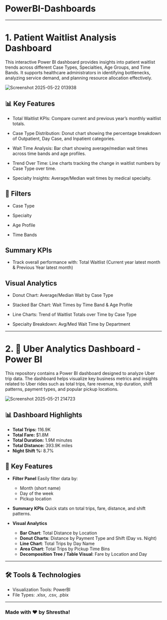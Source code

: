 # PowerBI-Dashboards

---

# 1. Patient Waitlist Analysis Dashboard

This interactive Power BI dashboard provides insights into patient waitlist trends across different Case Types, Specialties, Age Groups, and Time Bands. It supports healthcare administrators in identifying bottlenecks, analyzing service demand, and planning resource allocation effectively.

![Screenshot 2025-05-22 013938](https://github.com/user-attachments/assets/49142192-a729-4d92-ac87-a0ba2bd5f705)

## 📊 Key Features

- Total Waitlist KPIs: Compare current and previous year’s monthly waitlist totals.

- Case Type Distribution: Donut chart showing the percentage breakdown of Outpatient, Day Case, and Inpatient categories.

- Wait Time Analysis: Bar chart showing average/median wait times across time bands and age profiles.

- Trend Over Time: Line charts tracking the change in waitlist numbers by Case Type over time.

- Specialty Insights: Average/Median wait times by medical specialty.

## 🧩 Filters

- Case Type

- Specialty

- Age Profile

- Time Bands

## Summary KPIs

- Track overall performance with: Total Waitlist (Current year latest month & Previous Year latest month)

## Visual Analytics

- Donut Chart: Average/Median Wait by Case Type

- Stacked Bar Chart: Wait Times by Time Band & Age Profile

- Line Charts: Trend of Waitlist Totals over Time by Case Type

- Specialty Breakdown: Avg/Med Wait Time by Department

---

# 2. 🚖 Uber Analytics Dashboard - Power BI

This repository contains a Power BI dashboard designed to analyze Uber trip data. The dashboard helps visualize key business metrics and insights related to Uber rides such as total trips, fare revenue, trip duration, shift patterns, payment types, and popular pickup locations.

![Screenshot 2025-05-21 214723](https://github.com/user-attachments/assets/31cff7ce-1191-473c-bc6f-9d0bce4e0483)

## 📊 Dashboard Highlights

* **Total Trips:** 116.9K
* **Total Fare:** \$1.8M
* **Total Duration:** 1.9M minutes
* **Total Distance:** 393.9K miles
* **Night Shift %:** 8.7%

## 🧩 Key Features

* **Filter Panel**
  Easily filter data by:

  * Month (short name)
  * Day of the week
  * Pickup location

* **Summary KPIs**
  Quick stats on total trips, fare, distance, and shift patterns.

* **Visual Analytics**

  * **Bar Chart**: Total Distance by Location
  * **Donut Charts**: Distance by Payment Type and Shift (Day vs. Night)
  * **Line Chart**: Total Trips by Day Name
  * **Area Chart**: Total Trips by Pickup Time Bins
  * **Decomposition Tree / Table Visual**: Fare by Location and Day

---

## 🛠 Tools & Technologies
* Visualization Tools: PowerBI
* File Types: .xlsx, .csv, .pbix

---

### Made with ❤️ by Shrestha!
